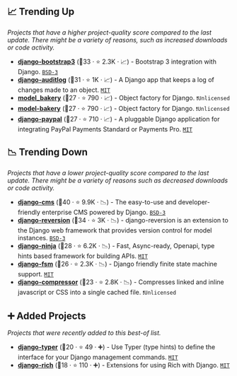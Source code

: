 ## 📈 Trending Up

_Projects that have a higher project-quality score compared to the last update. There might be a variety of reasons, such as increased downloads or code activity._

- <b><a href="https://github.com/zostera/django-bootstrap3">django-bootstrap3</a></b> (🥈33 ·  ⭐ 2.3K · 📈) - Bootstrap 3 integration with Django. <code><a href="http://bit.ly/3aKzpTv">BSD-3</a></code>
- <b><a href="https://github.com/jazzband/django-auditlog">django-auditlog</a></b> (🥈31 ·  ⭐ 1K · 📈) - A Django app that keeps a log of changes made to an object. <code><a href="http://bit.ly/34MBwT8">MIT</a></code>
- <b><a href="https://github.com/model-bakers/model_bakery">model_bakery</a></b> (🥈27 ·  ⭐ 790 · 📈) - Object factory for Django. <code>❗Unlicensed</code>
- <b><a href="https://github.com/model-bakers/model_bakery">model-bakery</a></b> (🥇27 ·  ⭐ 790 · 📈) - Object factory for Django. <code>❗Unlicensed</code>
- <b><a href="https://github.com/spookylukey/django-paypal">django-paypal</a></b> (🥇27 ·  ⭐ 710 · 📈) - A pluggable Django application for integrating PayPal Payments Standard or Payments Pro. <code><a href="http://bit.ly/34MBwT8">MIT</a></code>

## 📉 Trending Down

_Projects that have a lower project-quality score compared to the last update. There might be a variety of reasons such as decreased downloads or code activity._

- <b><a href="https://github.com/django-cms/django-cms">django-cms</a></b> (🥇40 ·  ⭐ 9.9K · 📉) - The easy-to-use and developer-friendly enterprise CMS powered by Django. <code><a href="http://bit.ly/3aKzpTv">BSD-3</a></code>
- <b><a href="https://github.com/etianen/django-reversion">django-reversion</a></b> (🥈34 ·  ⭐ 3K · 📉) - django-reversion is an extension to the Django web framework that provides version control for model instances. <code><a href="http://bit.ly/3aKzpTv">BSD-3</a></code>
- <b><a href="https://github.com/vitalik/django-ninja">django-ninja</a></b> (🥇28 ·  ⭐ 6.2K · 📉) - Fast, Async-ready, Openapi, type hints based framework for building APIs. <code><a href="http://bit.ly/34MBwT8">MIT</a></code>
- <b><a href="https://github.com/viewflow/django-fsm">django-fsm</a></b> (🥇26 ·  ⭐ 2.3K · 📉) - Django friendly finite state machine support. <code><a href="http://bit.ly/34MBwT8">MIT</a></code>
- <b><a href="https://github.com/django-compressor/django-compressor">django-compressor</a></b> (🥉23 ·  ⭐ 2.8K · 📉) - Compresses linked and inline javascript or CSS into a single cached file. <code>❗Unlicensed</code>

## ➕ Added Projects

_Projects that were recently added to this best-of list._

- <b><a href="https://github.com/bckohan/django-typer">django-typer</a></b> (🥉20 ·  ⭐ 49 · ➕) - Use Typer (type hints) to define the interface for your Django management commands. <code><a href="http://bit.ly/34MBwT8">MIT</a></code>
- <b><a href="https://github.com/adamchainz/django-rich">django-rich</a></b> (🥉18 ·  ⭐ 110 · ➕) - Extensions for using Rich with Django. <code><a href="http://bit.ly/34MBwT8">MIT</a></code>

